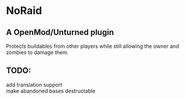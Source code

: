 # NoRaid
## A OpenMod/Unturned plugin
Protects buildables from other players while still allowing the owner and zombies to damage them.

## TODO:
add translation support  
make abandoned bases destructable
